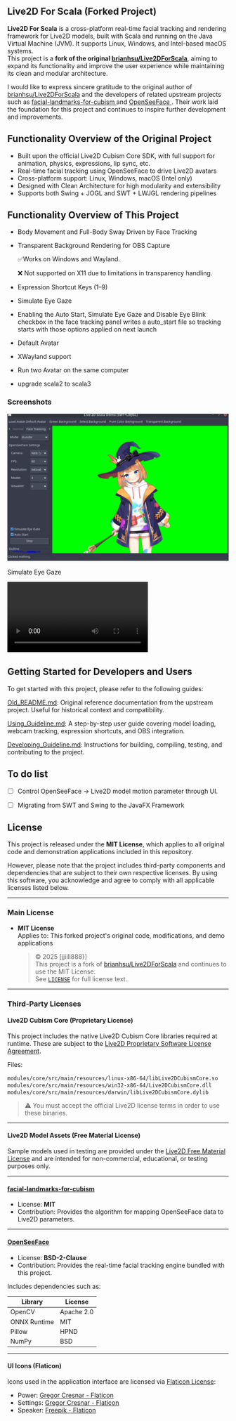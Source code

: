 ## Live2D For Scala (Forked Project)


**Live2D For Scala** is a cross-platform real-time facial tracking and rendering framework for Live2D models, built with Scala and running on the Java Virtual Machine (JVM). It supports Linux, Windows, and Intel-based macOS systems.  
This project is a **fork of the original [brianhsu/Live2DForScala](https://github.com/brianhsu/Live2DForScala)**, aiming to expand its functionality and improve the user experience while maintaining its clean and modular architecture.

I would like to express sincere gratitude to the original author of [brianhsu/Live2DForScala](https://github.com/brianhsu/Live2DForScala) and the developers of related upstream projects such as [facial-landmarks-for-cubism ](https://github.com/adrianiainlam/facial-landmarks-for-cubism)and [OpenSeeFace ](https://github.com/emilianavt/OpenSeeFace). Their work laid the foundation for this project and continues to inspire further development and improvements.

## Functionality Overview of the Original Project

- Built upon the official Live2D Cubism Core SDK, with full support for animation, physics, expressions, lip sync, etc.
- Real-time facial tracking using OpenSeeFace to drive Live2D avatars
- Cross-platform support: Linux, Windows, macOS (Intel only)
- Designed with Clean Architecture for high modularity and extensibility
- Supports both Swing + JOGL and SWT + LWJGL rendering pipelines

## Functionality Overview of This Project

- Body Movement and Full-Body Sway Driven by Face Tracking
- Transparent Background Rendering for OBS Capture

  ✅Works on Windows and Wayland.
  
  ❌ Not supported on X11 due to limitations in transparency handling.
- Expression Shortcut Keys (1–9)
- Simulate Eye Gaze
- Enabling the Auto Start, Simulate Eye Gaze and Disable Eye Blink checkbox in the face tracking panel writes a auto_start file so tracking starts with those options applied on next launch
- Default Avatar
- XWayland support
- Run two Avatar on the same computer
- upgrade scala2 to scala3

###  Screenshots

![Alt Text](doc/images/overview.png)

Simulate Eye Gaze

<video src="https://github.com/user-attachments/assets/0218a09a-a412-48b9-885e-a35aeba2a373" 
width="320" controls></video>

## Getting Started for Developers and Users

To get started with this project, please refer to the following guides:

[Old_README.md](Old_README.md): Original reference documentation from the upstream project. Useful for historical context and compatibility.

[Using_Guideline.md](Using_Guideline.md):
A step-by-step user guide covering model loading, webcam tracking, expression shortcuts, and OBS integration.

[Developing_Guideline.md](Developing_Guideline.md): Instructions for building, compiling, testing, and contributing to the project.

## To do list
  - [ ] Control OpenSeeFace -> Live2D model motion parameter through UI.
  - [ ] Migrating from SWT and Swing to the JavaFX Framework


## License
This project is released under the **MIT License**, which applies to all original code and demonstration applications included in this repository.

However, please note that the project includes third-party components and dependencies that are subject to their own respective licenses. By using this software, you acknowledge and agree to comply with all applicable licenses listed below.

---

###  Main License

- **MIT License**  
  Applies to: This forked project's original code, modifications, and demo applications  
  > © 2025 [jjiill888}]  
  > This project is a fork of [brianhsu/Live2DForScala](https://github.com/brianhsu/Live2DForScala) and continues to use the MIT License.  
  > See [`LICENSE`](LICENSE) for full license text.

---

###  Third-Party Licenses

####  Live2D Cubism Core (Proprietary License)

This project includes the native Live2D Cubism Core libraries required at runtime. These are subject to the [Live2D Proprietary Software License Agreement](https://www.live2d.com/eula/live2d-proprietary-software-license-agreement_en.html).

Files:
```
modules/core/src/main/resources/linux-x86-64/libLive2DCubismCore.so
modules/core/src/main/resources/win32-x86-64/Live2DCubismCore.dll
modules/core/src/main/resources/darwin/libLive2DCubismCore.dylib
```

> ⚠ You must accept the official Live2D license terms in order to use these binaries.

---

####  Live2D Model Assets (Free Material License)

Sample models used in testing are provided under the [Live2D Free Material License](https://www.live2d.com/eula/live2d-free-material-license-agreement_en.html) and are intended for non-commercial, educational, or testing purposes only.

---

####  [facial-landmarks-for-cubism](https://github.com/adrianiainlam/facial-landmarks-for-cubism)

- License: **MIT**
- Contribution: Provides the algorithm for mapping OpenSeeFace data to Live2D parameters.

---

####  [OpenSeeFace](https://github.com/emilianavt/OpenSeeFace)

- License: **BSD-2-Clause**
- Contribution: Provides the real-time facial tracking engine bundled with this project.

Includes dependencies such as:

| Library     | License       |
|-------------|---------------|
| OpenCV      | Apache 2.0    |
| ONNX Runtime| MIT           |
| Pillow      | HPND          |
| NumPy       | BSD           |

---

####  UI Icons (Flaticon)

Icons used in the application interface are licensed via [Flaticon License](https://www.freepikcompany.com/legal#nav-flaticon):

- Power: [Gregor Cresnar - Flaticon](https://www.flaticon.com/free-icons/power)
- Settings: [Gregor Cresnar - Flaticon](https://www.flaticon.com/free-icons/settings)
- Speaker: [Freepik - Flaticon](https://www.flaticon.com/free-icons/speaker)
